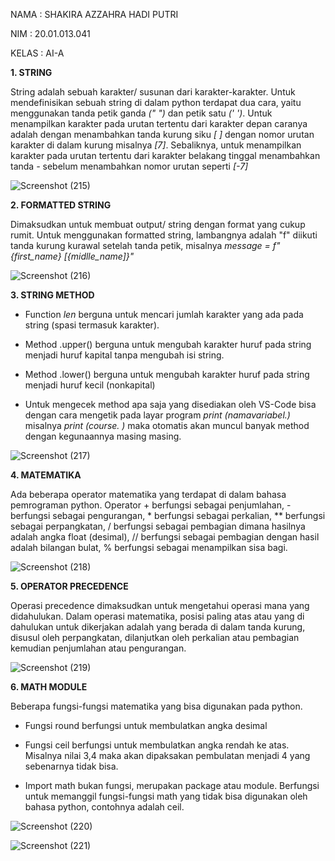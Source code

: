 NAMA  : SHAKIRA AZZAHRA HADI PUTRI

NIM   : 20.01.013.041

KELAS : AI-A

**1. STRING**

String adalah sebuah karakter/ susunan dari karakter-karakter. Untuk mendefinisikan sebuah string di dalam python terdapat dua cara, yaitu menggunakan tanda petik ganda *(" ")* dan petik satu *(' ')*. Untuk menampilkan karakter pada urutan tertentu dari karakter depan caranya adalah dengan menambahkan tanda kurung siku *[ ]* dengan nomor urutan karakter di dalam kurung misalnya *[7]*. Sebaliknya, untuk menampilkan karakter pada urutan tertentu dari karakter belakang tinggal menambahkan tanda *-* sebelum menambahkan nomor urutan seperti *[-7]*

![Screenshot (215)](https://user-images.githubusercontent.com/92997232/140630025-5537a900-4698-4492-bb8d-44f4868d139f.png)

**2. FORMATTED STRING**

Dimaksudkan untuk membuat output/ string dengan format yang cukup rumit. Untuk menggunakan formatted string, lambangnya adalah "f" diikuti tanda kurung kurawal setelah tanda petik, misalnya _message = f"{first_name} [{midlle_name]}"_

![Screenshot (216)](https://user-images.githubusercontent.com/92997232/140630457-0aefb4e6-1cd5-443c-a50f-4c6232570aeb.png)

**3. STRING METHOD**

- Function _len_ berguna untuk mencari jumlah karakter yang ada pada string (spasi termasuk karakter).

- Method .upper() berguna untuk mengubah karakter huruf pada string menjadi huruf kapital tanpa mengubah isi string.

- Method .lower() berguna untuk mengubah karakter huruf pada string menjadi huruf kecil (nonkapital)

- Untuk mengecek method apa saja yang disediakan oleh VS-Code bisa dengan cara mengetik pada layar program _print (namavariabel.)_ misalnya _print (course. )_ maka otomatis akan muncul banyak method dengan kegunaannya masing masing.

![Screenshot (217)](https://user-images.githubusercontent.com/92997232/140630918-51509a6d-7d69-45e7-a2aa-03eefef65a12.png)

**4. MATEMATIKA**

Ada beberapa operator matematika yang terdapat di dalam bahasa pemrograman python. Operator + berfungsi sebagai penjumlahan, - berfungsi sebagai pengurangan, * berfungsi sebagai perkalian, ** berfungsi sebagai perpangkatan, / berfungsi sebagai pembagian dimana hasilnya adalah angka float (desimal), // berfungsi sebagai pembagian dengan hasil adalah bilangan bulat, % berfungsi sebagai menampilkan sisa bagi.

![Screenshot (218)](https://user-images.githubusercontent.com/92997232/140644605-cf5f1926-86b6-4143-9f45-6efeae3b33a2.png)

**5. OPERATOR PRECEDENCE**

Operasi precedence dimaksudkan untuk mengetahui operasi mana yang didahulukan. Dalam operasi matematika, posisi paling atas atau yang di dahulukan untuk dikerjakan adalah yang berada di dalam tanda kurung, disusul oleh perpangkatan, dilanjutkan oleh perkalian atau pembagian kemudian penjumlahan atau pengurangan. 

![Screenshot (219)](https://user-images.githubusercontent.com/92997232/140644948-91e1520c-43f4-470e-ba1f-25b94af5878d.png)

**6. MATH MODULE**

Beberapa fungsi-fungsi matematika yang bisa digunakan pada python.

- Fungsi round berfungsi untuk membulatkan angka desimal

- Fungsi ceil berfungsi untuk membulatkan angka rendah ke atas. Misalnya nilai 3,4 maka akan dipaksakan pembulatan menjadi 4 yang sebenarnya tidak bisa.

- Import math bukan fungsi, merupakan package atau module. Berfungsi untuk memanggil fungsi-fungsi math yang tidak bisa digunakan oleh bahasa python, contohnya adalah ceil.

![Screenshot (220)](https://user-images.githubusercontent.com/92997232/140645759-cf60447e-27e2-44c0-8b2d-bafd174e72bb.png)

![Screenshot (221)](https://user-images.githubusercontent.com/92997232/140645780-161150af-9f74-4aa3-9980-c0e8c8916d63.png)
